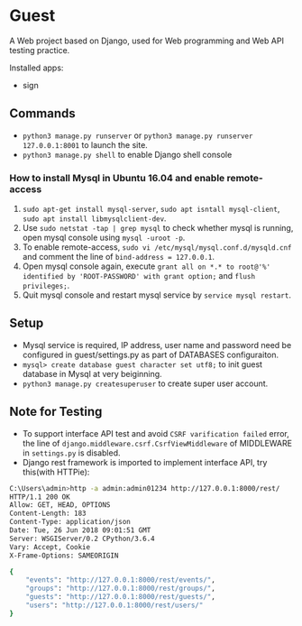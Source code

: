# Guest

A Web project based on Django, used for Web programming and Web API testing practice.

Installed apps:

- sign

## Commands

- `python3 manage.py runserver` or `python3 manage.py runserver 127.0.0.1:8001` to launch the site.
- `python3 manage.py shell` to enable Django shell console

### How to install Mysql in Ubuntu 16.04 and enable remote-access

1. `sudo apt-get install mysql-server`, `sudo apt isntall mysql-client`, `sudo apt install libmysqlclient-dev`.
2. Use `sudo netstat -tap | grep mysql` to check whether mysql is running, open mysql console using `mysql -uroot -p`.
3. To enable remote-access, `sudo vi /etc/mysql/mysql.conf.d/mysqld.cnf` and comment the line of `bind-address = 127.0.0.1`.
4. Open mysql console again, execute `grant all on *.* to root@'%' identified by 'ROOT-PASSWORD' with grant option;` and `flush privileges;`.
5. Quit mysql console and restart mysql service by `service mysql restart`.

## Setup

- Mysql service is required, IP address, user name and password need be configured in guest/settings.py as part of DATABASES configuraiton.
- `mysql> create database guest character set utf8;` to init guest database in Mysql at very beiginning.
- `python3 manage.py createsuperuser` to create super user account.

## Note for Testing

- To support interface API test and avoid `CSRF varification failed` error, the line of `django.middleware.csrf.CsrfViewMiddleware` of MIDDLEWARE in `settings.py` is disabled.
- Django rest framework is imported to implement interface API, try this(with HTTPie):
``` bash
C:\Users\admin>http -a admin:admin01234 http://127.0.0.1:8000/rest/
HTTP/1.1 200 OK
Allow: GET, HEAD, OPTIONS
Content-Length: 183
Content-Type: application/json
Date: Tue, 26 Jun 2018 09:01:51 GMT
Server: WSGIServer/0.2 CPython/3.6.4
Vary: Accept, Cookie
X-Frame-Options: SAMEORIGIN

{
    "events": "http://127.0.0.1:8000/rest/events/",
    "groups": "http://127.0.0.1:8000/rest/groups/",
    "guests": "http://127.0.0.1:8000/rest/guests/",
    "users": "http://127.0.0.1:8000/rest/users/"
}
```
